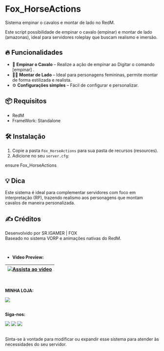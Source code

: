 # Fox_HorseActions

Sistema empinar o cavalos e montar de lado no RedM.

Este script  possibilidade de empinar o cavalo (empinar) e montar de lado (amazonas), ideal para servidores roleplay que buscam realismo e imersão.

## 🔥 Funcionalidades

- 🐎 **Empinar o Cavalo** – Realize a ação de empinar ao Digitar o comando [empinar] .
- 🧍‍♀️ **Montar de Lado** – Ideal para personagens femininas, permite montar de forma estilizada e realista.
- ⚙️ **Configurações simples** – Fácil de configurar e personalizar.

## 📦 Requisitos

- RedM
- FrameWork: Standalone

## 🛠️ Instalação

1. Copie a pasta `Fox_HorseActions` para sua pasta de recursos (resources).
2. Adicione no seu `server.cfg`:

ensure Fox_HorseActions

## 💡 Dica

Este sistema é ideal para complementar servidores com foco em interpretação (RP), trazendo realismo aos personagens que montam cavalos de maneira personalizada.

## ✍️ Créditos

Desenvolvido por SR.IGAMER | FOX  
Baseado no sistema VORP e animações nativas do RedM.

 <br>
 
- **Video Preview:**

| [![Assista ao vídeo](https://img.youtube.com/vi/juYjShOphmI/0.jpg)](https://www.youtube.com/watch?v=juYjShOphmI) |
| --- |

<br>

**MINHA LOJA:**
<div> 
   <a href="https://discord.gg/ySk8WVzY5n" target="_blank"><img src="https://img.shields.io/badge/Discord-7289DA?style=for-the-badge&logo=discord&logoColor=white" target="_blank"></a>
</div>

 <br>

**Siga-nos:**
<div> 
  <a href="https://www.youtube.com/@SRIGAMERTV" target="_blank"><img src="https://img.shields.io/badge/YouTube-FF0000?style=for-the-badge&logo=youtube&logoColor=white" target="_blank"></a>
  <a href="https://www.instagram.com/sr.igamer_tv" target="_blank"><img src="https://img.shields.io/badge/-Instagram-%23E4405F?style=for-the-badge&logo=instagram&logoColor=white" target="_blank"></a>
   <a href="https://discord.gg/kh2KTGvaVX" target="_blank"><img src="https://img.shields.io/badge/Discord-7289DA?style=for-the-badge&logo=discord&logoColor=white" target="_blank"></a>
</div>

 <br>

Sinta-se à vontade para modificar ou expandir esse sistema para atender às necessidades do seu servidor.
